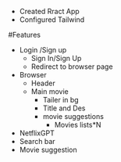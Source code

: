 - Created Rract App
- Configured Tailwind

#Features
- Login /Sign up
  - Sign In/Sign Up
  - Redirect to browser page
- Browser 
  - Header
  - Main movie
    - Tailer in bg
    - Title and Des
    - movie suggestions
       - Movies lists*N
- NetflixGPT
 - Search bar
 - Movie suggestion